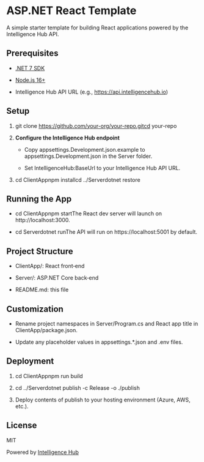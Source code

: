 ASP.NET React Template
======================

A simple starter template for building React applications powered by the Intelligence Hub API.

Prerequisites
-------------

*   [.NET 7 SDK](https://dotnet.microsoft.com/download)
    
*   [Node.js 16+](https://nodejs.org/)
    
*   Intelligence Hub API URL (e.g., https://api.intelligencehub.io)
    

Setup
-----

1.  git clone https://github.com/your-org/your-repo.gitcd your-repo
    
2.  **Configure the Intelligence Hub endpoint**
    
    *   Copy appsettings.Development.json.example to appsettings.Development.json in the Server folder.
        
    *   Set IntelligenceHub:BaseUrl to your Intelligence Hub API URL.
        
3.  cd ClientAppnpm installcd ../Serverdotnet restore
    

Running the App
---------------

*   cd ClientAppnpm startThe React dev server will launch on http://localhost:3000.
    
*   cd Serverdotnet runThe API will run on https://localhost:5001 by default.
    

Project Structure
-----------------

*   ClientApp/: React front‑end
    
*   Server/: ASP.NET Core back‑end
    
*   README.md: this file
    

Customization
-------------

*   Rename project namespaces in Server/Program.cs and React app title in ClientApp/package.json.
    
*   Update any placeholder values in appsettings.\*.json and .env files.
    

Deployment
----------

1.  cd ClientAppnpm run build
    
2.  cd ../Serverdotnet publish -c Release -o ./publish
    
3.  Deploy contents of publish to your hosting environment (Azure, AWS, etc.).
    

License
-------

MIT

Powered by [Intelligence Hub](https://github.com/AppliedAI-Org/intelligencehub)
